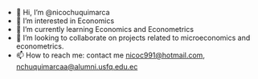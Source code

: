 - 👋 Hi, I’m @nicochuquimarca
- 👀 I’m interested in Economics
- 🌱 I’m currently learning Economics and Econometrics
- 💞️ I’m looking to collaborate on projects related to microeconomics and econometrics.
- 📫 How to reach me: contact me nicoc991@hotmail.com, nchuquimarcaa@alumni.usfq.edu.ec

<!---
nicochuquimarca/nicochuquimarca is a ✨ special ✨ repository because its `README.md` (this file) appears on your GitHub profile.
You can click the Preview link to take a look at your changes.
--->
